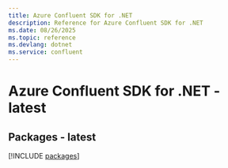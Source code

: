 ```yaml
---
title: Azure Confluent SDK for .NET
description: Reference for Azure Confluent SDK for .NET
ms.date: 08/26/2025
ms.topic: reference
ms.devlang: dotnet
ms.service: confluent
---
```

# Azure Confluent SDK for .NET - latest
## Packages - latest
[!INCLUDE [packages](confluent-index.md)]